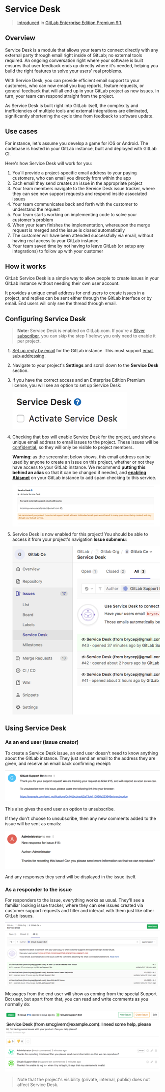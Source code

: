 # Service Desk

> [Introduced][ee-149] in [GitLab Enterprise Edition Premium 9.1][eep-9.1].

## Overview

Service Desk is a module that allows your team to connect directly
with any external party through email right inside of GitLab; no external tools required.
An ongoing conversation right where your software is built ensures that user feedback ends
up directly where it's needed, helping you build the right features to solve your users'
real problems.

With Service Desk, you can provide efficient email support to your customers, who can now
email you bug reports, feature requests, or general feedback that will all end up in your
GitLab project as new issues. In turn, your team can respond straight from the project.

As Service Desk is built right into GitLab itself, the complexity and inefficiencies
of multiple tools and external integrations are eliminated, significantly shortening
the cycle time from feedback to software update.

## Use cases

For instance, let's assume you develop a game for iOS or Android.
The codebase is hosted in your GitLab instance, built and deployed
with GitLab CI.

Here's how Service Desk will work for you:

1. You'll provide a project-specific email address to your paying customers, who can email you directly from within the app
1. Each email they send creates an issue in the appropriate project
1. Your team members navigate to the Service Desk issue tracker, where they can see new support requests and respond inside associated issues
1. Your team communicates back and forth with the customer to understand the request
1. Your team starts working on implementing code to solve your customer's problem
1. When your team finishes the implementation, whereupon the merge request is merged and the issue is closed automatically
1. The customer will have been attended successfully via email, without having real access to your GitLab instance
1. Your team saved time by not having to leave GitLab (or setup any integrations) to follow up with your customer

## How it works

GitLab Service Desk is a simple way to allow people to create issues in your
GitLab instance without needing their own user account.

It provides a unique email address for end users to create issues in a project,
and replies can be sent either through the GitLab interface or by email. End
users will only see the thread through email.

## Configuring Service Desk

> **Note:**
Service Desk is enabled on GitLab.com. If you're a
[Silver subscriber](https://about.gitlab.com/gitlab-com/),
you can skip the step 1 below; you only need to enable it per project.

1.   [Set up reply by email][reply-by-email] for the GitLab instance. This must
     support [email sub-addressing][email-sub-addressing].
2.   Navigate to your project's **Settings** and scroll down to the **Service Desk**
     section.
3.   If you have the correct access and an Enterprise Edition Premium license,
     you will see an option to set up Service Desk:

     ![Activate Service Desk option](img/service_desk_disabled.png)
4.   Checking that box will enable Service Desk for the project, and show a
     unique email address to email issues to the project. These issues will be
     [confidential], so they will only be visible to project members.

     **Warning**: as the screenshot below shows, this email address can be used
     by anyone to create an issue on this project, whether or not they have
     access to your GitLab instance. We recommend **putting this behind an
     alias** so that it can be changed if needed, and
     **[enabling Akismet][akismet]** on your GitLab instance to add spam
     checking to this service.

     ![Service Desk enabled](img/service_desk_enabled.png)
5.   Service Desk is now enabled for this project! You should be able to access it from your project's navigation **Issue submenu**:

      ![Service Desk Navigation Item](img/service_desk_nav_item.png)

## Using Service Desk

### As an end user (issue creator)

To create a Service Desk issue, an end user doesn't need to know anything about
the GitLab instance. They just send an email to the address they are given, and
receive an email back confirming receipt:

![Service Desk enabled](img/service_desk_confirmation_email.png)

This also gives the end user an option to unsubscribe.

If they don't choose to unsubscribe, then any new comments added to the issue
will be sent as emails:

![Service Desk reply email](img/service_desk_reply.png)

And any responses they send will be displayed in the issue itself.

### As a responder to the issue

For responders to the issue, everything works as usual. They'll see a familiar looking
issue tracker, where they can see issues created via customer support requests and
filter and interact with them just like other GitLab issues.

![Service Desk Issue tracker](img/service_desk_issue_tracker.png)

Messages from the end user will show as coming from the special Support Bot user, but apart from that,
you can read and write comments as you normally do:

![Service Desk issue thread](img/service_desk_thread.png)

> Note that the project's visibility (private, internal, public) does not affect Service Desk.

[ee-149]: https://gitlab.com/gitlab-org/gitlab-ee/issues/149 "Service Desk with email"
[ee]: https://about.gitlab.com/gitlab-ee/ "GitLab Enterprise Edition landing page"
[eep-9.1]: https://about.gitlab.com/2017/04/22/gitlab-9-1-released/#service-desk-eep
[reply-by-email]: ../../administration/reply_by_email.md#set-it-up
[email-sub-addressing]: ../../administration/reply_by_email.md#email-sub-addressing
[confidential]: ./issues/confidential_issues.md "Confidential issues"
[akismet]: ../../integration/akismet.md

